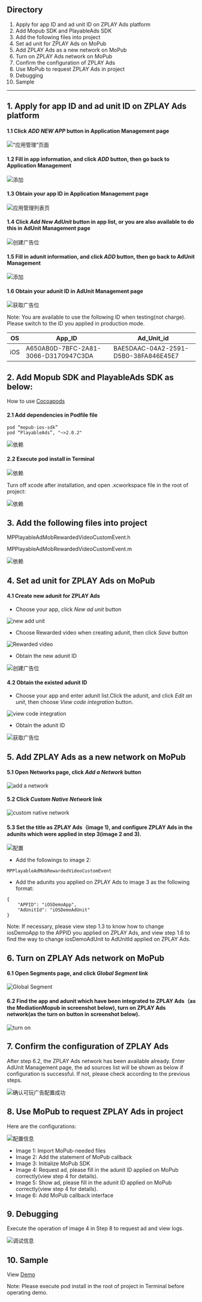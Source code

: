 
## Directory
1. Apply for app ID and ad unit ID on ZPLAY Ads platform
2. Add Mopub SDK and PlayableAds SDK
3. Add the following files into project
4. Set ad unit for ZPLAY Ads on MoPub
5. Add ZPLAY Ads as a new network on MoPub
6. Turn on ZPLAY Ads network on MoPub
7. Confirm the configuration of ZPLAY Ads
8. Use MoPub to request ZPLAY Ads in project
9. Debugging
10. Sample

---

## 1. Apply for app ID and ad unit ID on ZPLAY Ads platform
#### 1.1 Click *ADD NEW APP* button in Application Management page
![“应用管理”页面](imgs/024.png)

#### 1.2 Fill in app information, and click *ADD* button, then go back to Application Management
![添加](imgs/025.png)

#### 1.3 Obtain your app ID in Application Management page
![应用管理列表页](imgs/026.png)

#### 1.4 Click *Add New AdUnit* button in app list, or you are also available to do this in AdUnit Management page
![创建广告位](imgs/027.png)

#### 1.5 Fill in adunit information, and click *ADD* button, then go back to AdUnit Management
![添加](imgs/028.png)

#### 1.6 Obtain your adunit ID in AdUnit Management page
![获取广告位](imgs/029.png)

Note: You are available to use the following ID when testing(not charge). Please switch to the ID you applied in production mode.

|OS|  App_ID  |  Ad_Unit_id|
|--------|----------|------------|
|iOS|A650AB0D-7BFC-2A81-3066-D3170947C3DA|BAE5DAAC-04A2-2591-D5B0-38FA846E45E7|

## 2. Add Mopub SDK and PlayableAds SDK as below:

How to use [Cocoapods](https://guides.cocoapods.org/using/getting-started.html)

#### 2.1 Add dependencies in Podfile file
```
pod “mopub-ios-sdk”
pod “PlayableAds”, "~>2.0.2"
```
![依赖](imgs/007.png)

#### 2.2 Execute pod install in Terminal
![依赖](imgs/008.png)

Turn off xcode after installation, and open .xcworkspace file in the root of project:

![依赖](imgs/009.png)

## 3. Add the following files into project

MPPlayableAdMobRewardedVideoCustomEvent.h

MPPlayableAdMobRewardedVideoCustomEvent.m

![依赖](imgs/010.png)

## 4. Set ad unit for ZPLAY Ads on MoPub
#### 4.1 Create new adunit for ZPLAY Ads
- Choose your app, click *New ad unit* button

![new add unit](imgs/011.png)

- Choose Rewarded video when creating adunit, then click *Save* button

![Rewarded video](imgs/012.png) 

- Obtain the new adunit ID

![创建广告位](imgs/013.png)

#### 4.2 Obtain the existed adunit ID
- Choose your app and enter adunit list.Click the adunit, and click *Edit an unit*, then choose *View code integration* button.

![view code integration](imgs/014.png)

- Obtain the adunit ID

![获取广告位](imgs/015.png)

## 5. Add ZPLAY Ads as a new network on MoPub
#### 5.1 Open Networks page, click *Add a Network* button
![add a network](imgs/016.png)

#### 5.2 Click *Custom Native Network* link
![custom native network](imgs/017.png)

#### 5.3 Set the title as ZPLAY Ads（image 1), and configure ZPLAY Ads in the adunits which were applied in step 3(image 2 and 3).

![配置](imgs/018.png)

- Add the followings to image 2:
```
MPPlayableAdMobRewardedVideoCustomEvent
```

- Add the adunits you applied on ZPLAY Ads to image 3 as the following format:
```
{
	"APPID": "iOSDemoApp",
	"AdUnitId": "iOSDemoAdUnit"
}
```
Note: If necessary, please view step 1.3 to know how to change iosDemoApp to the APPID you applied on ZPLAY Ads, and view step 1.6 to find the way to change iosDemoAdUnit to AdUnitId applied on ZPLAY Ads.

## 6. Turn on ZPLAY Ads network on MoPub
#### 6.1  Open Segments page, and click *Global Segment* link
![Global Segment](imgs/019.png)

#### 6.2 Find the app and adunit which have been integrated to ZPLAY Ads（as the MediationMopub in screenshot below), turn on ZPLAY Ads network(as the turn on button in screenshot below).

![turn on](imgs/020.png)

## 7. Confirm the configuration of ZPLAY Ads
After step 6.2, the ZPLAY Ads network has been available already. Enter AdUnit Management page, the ad sources list will be shown as below if configuration is successful. If not, please check according to the previous steps.

![确认可玩广告配置成功](imgs/021.png)

## 8. Use MoPub to request ZPLAY Ads in project

Here are the configurations:

![配置信息](imgs/022.png)

- Image 1: Import MoPub-needed files
- Image 2: Add the statement of MoPub callback
- Image 3: Initialize MoPub SDK
- Image 4: Request ad, please fill in the adunit ID applied on MoPub correctly(view step 4 for details).
- Image 5: Show ad, please fill in the adunit ID applied on MoPub correctly(view step 4 for details).
- Image 6: Add MoPub callback interface

## 9. Debugging
Execute the operation of image 4 in Step 8 to request ad and view logs.

![调试信息](imgs/023.png)

## 10. Sample
View [Demo](https://github.com/zplayads/PlayableMopubAdDemo-iOS)

Note: Please execute pod install in the root of project in Terminal before operating demo.

